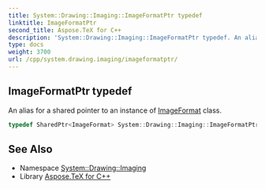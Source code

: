 ```yaml
---
title: System::Drawing::Imaging::ImageFormatPtr typedef
linktitle: ImageFormatPtr
second_title: Aspose.TeX for C++
description: 'System::Drawing::Imaging::ImageFormatPtr typedef. An alias for a shared pointer to an instance of ImageFormat class in C++.'
type: docs
weight: 3700
url: /cpp/system.drawing.imaging/imageformatptr/
---
```

## ImageFormatPtr typedef


An alias for a shared pointer to an instance of [ImageFormat](../imageformat/) class.

```cpp
typedef SharedPtr<ImageFormat> System::Drawing::Imaging::ImageFormatPtr
```

## See Also

* Namespace [System::Drawing::Imaging](../)
* Library [Aspose.TeX for C++](../../)

